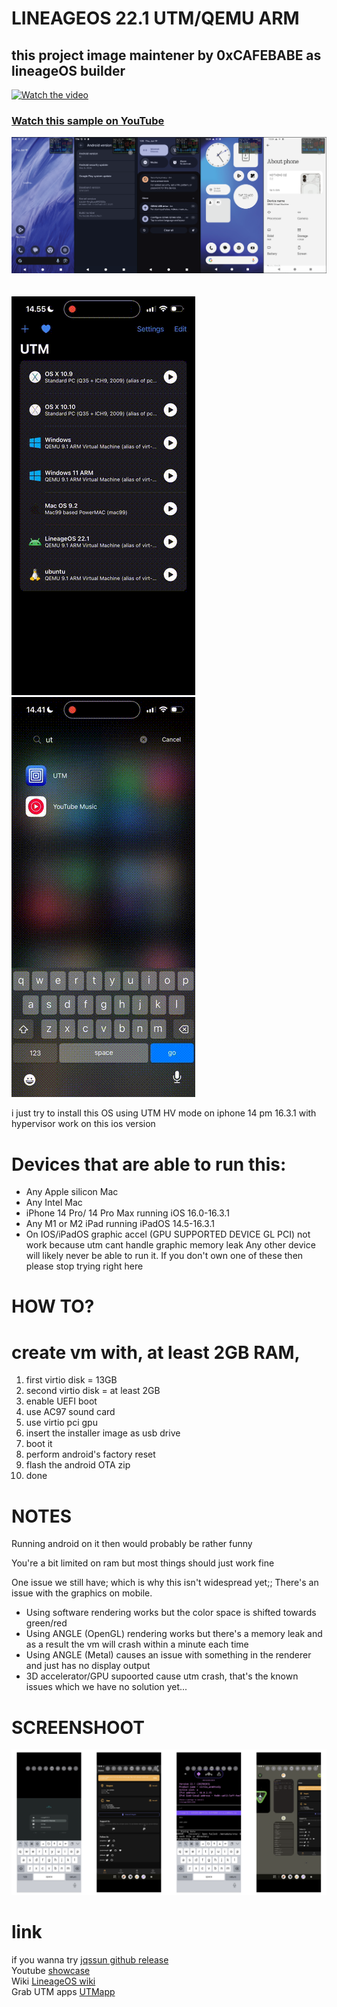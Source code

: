 # LINEAGEOS 22.1 UTM/QEMU ARM
## this project image maintener by 0xCAFEBABE as lineageOS builder
[![Watch the video](https://img.youtube.com/vi/0CWcrkZ6nPc/maxresdefault.jpg)](https://youtu.be/0CWcrkZ6nPc)
### [Watch this sample on YouTube](https://youtu.be/0CWcrkZ6nPc)
![alt text](https://github.com/cupecups/LineageOS-UTM-HV/blob/0e7fab19c7dacaa80c9fd7d0c84f07bd5255ac12/img/16nothing.png)
<br><br><br>
![](https://github.com/cupecups/LineageOS-UTM-HV/blob/b4056d7a878f502a4e189d0d8a66aa682fb4c3a5/img/setup.gif)
![](https://github.com/cupecups/LineageOS-UTM-HV/blob/655e910cc706b994df101a96ac36815746fedad0/img/showcase.gif)
<br>

i just try to install this OS using UTM HV mode on iphone 14 pm 16.3.1 with hypervisor work on this ios version
# Devices that are able to run this:
- Any Apple silicon Mac
- Any Intel Mac
- iPhone 14 Pro/ 14 Pro Max running iOS 16.0-16.3.1
- Any M1 or M2 iPad running iPadOS 14.5-16.3.1
- On IOS/iPadOS graphic accel (GPU SUPPORTED DEVICE GL PCI) not work because utm cant handle graphic memory leak
Any other device will likely never be able to run it.
If you don't own one of these then please stop trying right here

# HOW TO?
# create vm with, at least 2GB RAM, 
1. first virtio disk = 13GB
2. second virtio disk = at least 2GB
3. enable UEFI boot
4. use AC97 sound card
5. use virtio pci gpu
6. insert the installer image as usb drive
7. boot it
8. perform android's factory reset
9. flash the android OTA zip
10. done

# NOTES
Running android on it then would probably be rather funny

You're a bit limited on ram but most things should just work fine 

One issue we still have; which is why this isn't widespread yet;;
There's an issue with the graphics on mobile.
- Using software rendering works but the color space is shifted towards green/red
- Using ANGLE (OpenGL) rendering works but there's a memory leak and as a result the vm will crash within a minute each time 
- Using ANGLE (Metal) causes an issue with something in the renderer and just has no display output
- 3D accelerator/GPU supoorted cause utm crash, that's the known issues which we have no solution yet...

# SCREENSHOOT

![alt text](https://github.com/cupecups/LineageOS-UTM-HV/blob/3c80c0625adc42fd255aa8b86954a99d630e081d/img/ss.png)
<br>

# link
if you wanna try [jqssun github release](https://github.com/jqssun/android-ci/releases/tag/lineage-22.2)<br>
Youtube [showcase](https://www.youtube.com/watch?v=0CWcrkZ6nPc)<br>
Wiki [LineageOS wiki](https://wiki.lineageos.org/utm-vm-on-apple-silicon-mac)<br/>
Grab UTM apps [UTMapp](https://getutm.app/)
